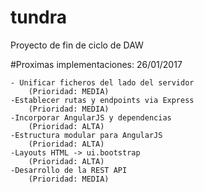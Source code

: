 # tundra
Proyecto de fin de ciclo de DAW

#Proximas implementaciones: 26/01/2017

	- Unificar ficheros del lado del servidor
		(Prioridad: MEDIA)
	-Establecer rutas y endpoints via Express
		(Prioridad: MEDIA)
	-Incorporar AngularJS y dependencias 
		(Prioridad: ALTA)
	-Estructura modular para AngularJS
		(Prioridad: ALTA)
	-Layouts HTML -> ui.bootstrap
		(Prioridad: ALTA)
	-Desarrollo de la REST API 
		(Prioridad: MEDIA)

